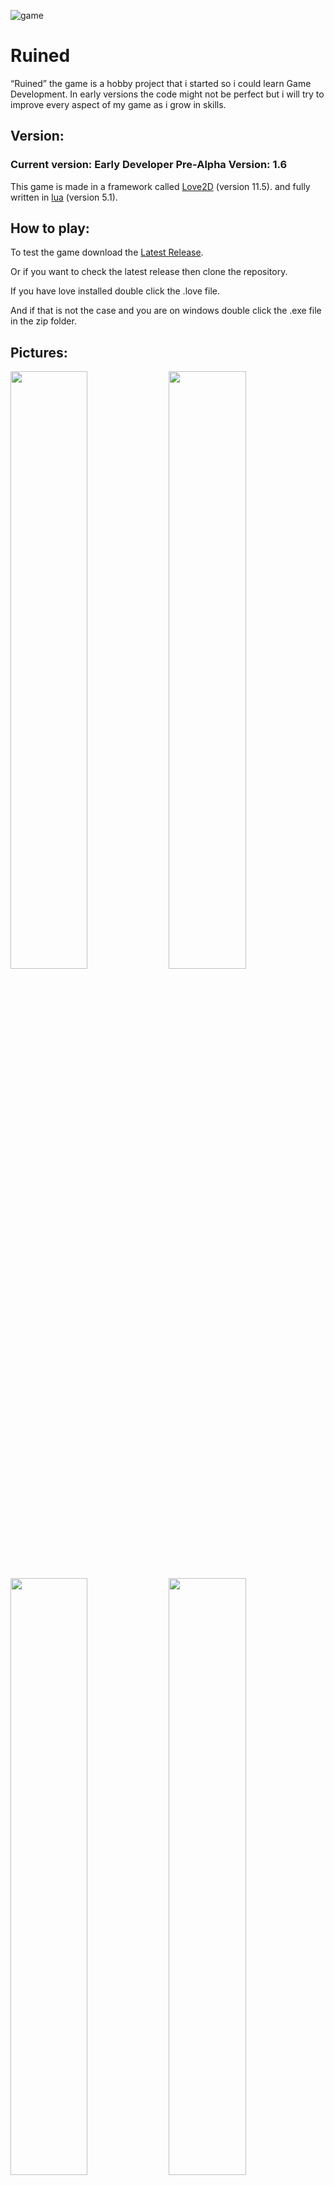 ![game](https://github.com/Mikert1/Ruined/assets/73882306/b35ce5a7-e065-462e-8beb-51ac57dd84d1)
<h1>Ruined</h1>

<p>“Ruined” the game is a hobby project that i started so i could learn Game Development. In early versions the code might not be perfect but i will try to improve every aspect of my game as i grow in skills.</p>
<h2>Version:</h2>
<h3>Current version: <strong>Early Developer Pre-Alpha Version: 1.6</strong></h3>
<p>This game is made in a framework called <a href="https://love2d.org/">Love2D</a> (version 11.5). and fully written in <a href="https://www.lua.org/">lua</a> (version 5.1).</p>
<h2>How to play:</h2>
<p>To test the game download the <a href="https://github.com/Mikert1/Ruined/releases/tag/v1.4-early-developer-beta">Latest Release</a>.</p>
<p>Or if you want to check the latest release then clone the repository.</p>
<p>If you have love installed double click the .love file.</p>
<p>And if that is not the case and you are on windows double click the .exe file in the zip folder.</p>
<h2>Pictures:</h2>
<div>
    <a><img width="49.5%" src="https://github.com/Mikert1/Ruined/assets/73882306/1ef52b0c-8240-489a-a191-458290eeaa21"></a>
    <a><img width="49.5%" src="https://github.com/Mikert1/Ruined/assets/73882306/ec4af4f6-0ac1-460c-8bae-5d015817904d"></a>
</div>
<div>
    <img width="49.5%" src="https://github.com/Mikert1/Ruined/assets/73882306/eef28b86-3676-42fc-b7ba-cc05ba1171a6">
    <img width="49.5%" src="https://github.com/Mikert1/Ruined/assets/73882306/adea97ac-11a2-4c1b-b628-0f0edf4c7494">
</div>
<h2>Beta Website:</h2>
<p><a href="http://mikert.com/game.html">Mikert.com</a></p>
<h6>Made on a Windows Laptop. Stable Versions are Tested on linux and mac.</h6>
